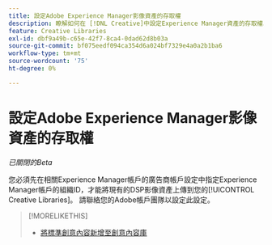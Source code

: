 ```yaml
---
title: 設定Adobe Experience Manager影像資產的存取權
description: 瞭解如何在 [!DNL Creative]中設定Experience Manager資產的存取權。
feature: Creative Libraries
exl-id: dbf9a49b-c65e-42f7-8ca4-0dad62d8b03a
source-git-commit: bf075eedf094ca354d6a024bf7329e4a0a2b1ba6
workflow-type: tm+mt
source-wordcount: '75'
ht-degree: 0%

---
```


# 設定Adobe Experience Manager影像資產的存取權

*已關閉的Beta*

<!-- Is this relevant only to standard creatives? If so, then move into Standard Creatives chapter instead of at the top, where it is now -->

您必須先在相關Experience Manager帳戶的廣告商帳戶設定中指定Experience Manager帳戶的組織ID，才能將現有的DSP影像資產上傳到您的[!UICONTROL Creative Libraries]。 請聯絡您的Adobe帳戶團隊以設定此設定。

>[!MORELIKETHIS]
>
>* [將標準創意內容新增至創意內容庫](creative-add-standard.md)
